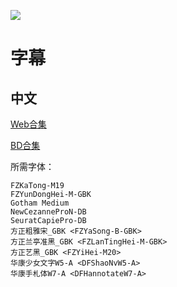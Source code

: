 ![](https://nekomoe.pages.dev/images/2019-07/sounan_desu_ka.jpg)

# 字幕

## 中文

[Web合集](https://github.com/Nekomoekissaten-SUB/Nekomoekissaten-MIR-Subs/raw/master/Sounan_desu_ka/Sounan_desu_ka_Web.7z)

[BD合集](https://github.com/Nekomoekissaten-SUB/Nekomoekissaten-MIR-Subs/raw/master/Sounan_desu_ka/Sounan_desu_ka_BD.7z)

所需字体：
```
FZKaTong-M19
FZYunDongHei-M-GBK
Gotham Medium
NewCezanneProN-DB
SeuratCapiePro-DB
方正粗雅宋_GBK <FZYaSong-B-GBK>
方正兰亭准黑_GBK <FZLanTingHei-M-GBK>
方正艺黑_GBK <FZYiHei-M20>
华康少女文字W5-A <DFShaoNvW5-A>
华康手札体W7-A <DFHannotateW7-A>
```